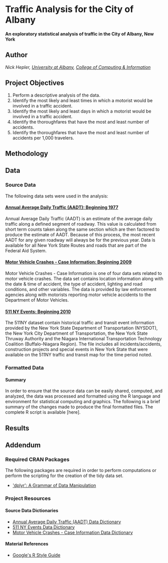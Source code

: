 # Traffic Analysis for the City of Albany #
__An exploratory statistical analysis of traffic in the City of Albany, New York__

## Author ##
_Nick Hepler, [University at Albany](http://www.albany.edu), [College of Computing & Information](http://www.albany.edu/cci/)_

## Project Objectives ##
1.  Perform a descriptive analysis of the data.
1.  Identify the most likely and least times in which a motorist would be involved in a traffic accident.
1.  Identify the most likely and least days in which a motorist would be involved in a traffic accident.
1.  Identify the thoroughfares that have the most and least number of accidents.
1.  Identify the thoroughfares that have the most and least number of accidents per 1,000 travelers.


## Methodology ##

## Data ##
### Source Data ###
The following data sets were used in the analysis:
#### [Annual Average Daily Traffic (AADT): Beginning 1977](https://data.ny.gov/api/views/6amx-2pbv/rows.csv?accessType=DOWNLOAD) ####
Annual Average Daily Traffic (AADT) is an estimate of the average daily traffic along a defined segment of roadway. This value is calculated from short term counts taken along the same section which are then factored to produce the estimate of AADT. Because of this process, the most recent AADT for any given roadway will always be for the previous year. Data is available for all New York State Routes and roads that are part of the Federal Aid System.

#### [Motor Vehicle Crashes - Case Information: Beginning 2009](https://data.ny.gov/api/views/e8ky-4vqe/rows.csv?accessType=DOWNLOAD) ####
Motor Vehicle Crashes - Case Information is one of four data sets related to motor vehicle crashes. The data set contains location information along with the date & time of accident, the type of accident, lighting and road conditions, and other variables. The data is provided by law enforcement agencies along with motorists reporting motor vehicle accidents to the Department of Motor Vehicles.

#### [511 NY Events: Beginning 2010](https://data.ny.gov/api/views/ah74-pg4w/rows.csv?accessType=DOWNLOAD) ####
The 511NY dataset contain historical traffic and transit event information provided by the New York State Department of Transportation (NYSDOT), the New York City Department of Transportation, the New York State Thruway Authority and the Niagara International Transportation Technology Coalition (Buffalo-Niagara Region). The file includes all incidents/accidents, construction projects and special events in New York State that were available on the 511NY traffic and transit map for the time period noted.

### Formatted Data ###
#### Summary ####
In order to ensure that the source data can be easily shared, computed, and analyzed, the data was processed and formatted using the R language and environment for statistical computing and graphics. The following is a brief summary of the changes made to produce the final formatted files. The complete R script is available [here].

## Results ##

## Addendum ##
### Required CRAN Packages ###
The following packages are required in order to perform computations or perform the scripting for the creation of the tidy data set.
* ['dplyr': A Grammar of Data Manipulation](http://cran.r-project.org/web/packages/dplyr/index.html)

### Project Resources ###
#### Source Data Dictionaries ####
* [Annual Average Daily Traffic (AADT) Data Dictionary](https://data.ny.gov/api/assets/69759D78-79A7-4360-92D3-1ABAC3E241DA?download=true)
* [511 NY Events Data Dictionary](https://data.ny.gov/api/assets/2B787318-45C3-4156-A0BB-F4B6F63B5EE0?download=true)
* [Motor Vehicle Crashes - Case Information Data Dictionary](https://data.ny.gov/api/views/e8ky-4vqe/files/qCadoVwr91VeZzvGCaLSPcw_35aTonddiFq9X_ztziY?download=true&filename=NYSDMV_CRASH%20CASE%20FILE_Data%20Dictionary.pdf)

#### Material References ####
* [Google's R Style Guide](http://google-styleguide.googlecode.com/svn/trunk/Rguide.xml)
